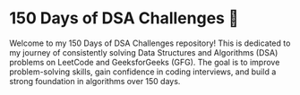 # 150 Days of DSA Challenges 🚀

Welcome to my 150 Days of DSA Challenges repository! This is dedicated to my journey of consistently solving Data Structures and Algorithms (DSA) problems on LeetCode and GeeksforGeeks (GFG). The goal is to improve problem-solving skills, gain confidence in coding interviews, and build a strong foundation in algorithms over 150 days.

